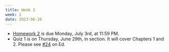 ```yaml
---
title: Week 2
week: 2
date: 2023-06-26
---
```


- [Homework 2](http://prob140.datahub.berkeley.edu/hub/user-redirect/git-pull?repo=https://github.com/stat88/content-su23&branch=main&subPath=hw/Homework_02.ipynb) is due Monday, July 3rd, at 11:59 PM.
- Quiz 1 is on Thursday, June 29th, in section. It will cover Chapters 1 and 2. Please see [#24](https://edstem.org/us/courses/40833/discussion/3225751) on Ed.
